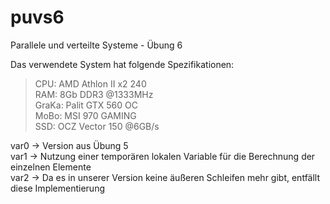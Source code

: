 # puvs6
Parallele und verteilte Systeme - Übung 6


Das verwendete System hat folgende Spezifikationen:  
>   CPU:    AMD Athlon II x2 240  
>   RAM:    8Gb DDR3 @1333MHz  
>   GraKa:  Palit GTX 560 OC  
>   MoBo:   MSI 970 GAMING  
>   SSD:    OCZ Vector 150 @6GB/s  

var0 -> Version aus Übung 5  
var1 -> Nutzung einer temporären lokalen Variable für die Berechnung der einzelnen Elemente  
var2 -> Da es in unserer Version keine äußeren Schleifen mehr gibt, entfällt diese Implementierung  
